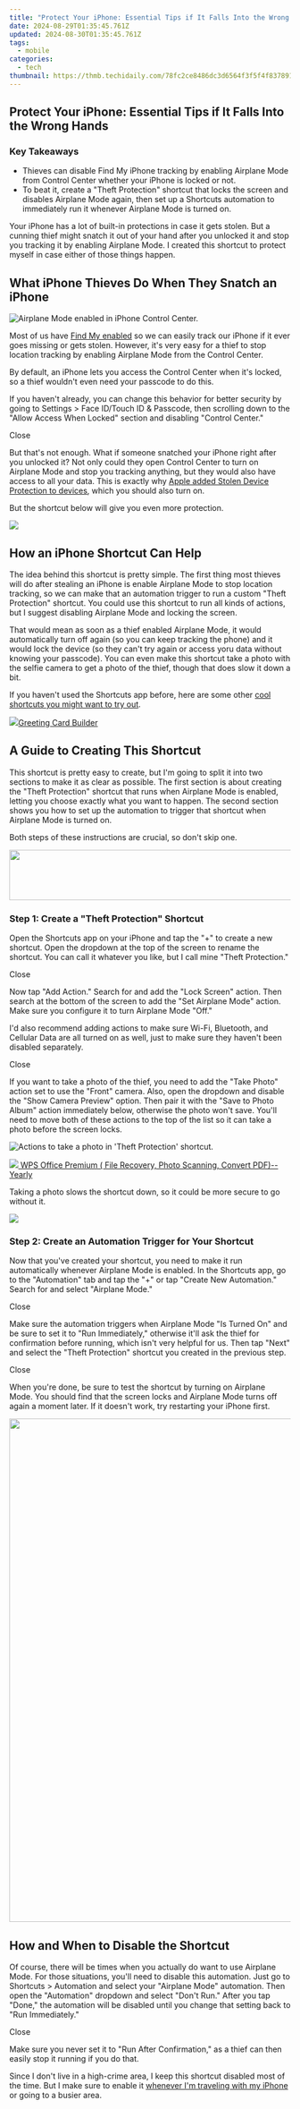 ```yaml
---
title: "Protect Your iPhone: Essential Tips if It Falls Into the Wrong Hands"
date: 2024-08-29T01:35:45.761Z
updated: 2024-08-30T01:35:45.761Z
tags:
  - mobile
categories:
  - tech
thumbnail: https://thmb.techidaily.com/78fc2ce8486dc3d6564f3f5f4f837891a8fa189d01a8b699d519ecb10291bd82.jpg
---
```


## Protect Your iPhone: Essential Tips if It Falls Into the Wrong Hands

### Key Takeaways

* Thieves can disable Find My iPhone tracking by enabling Airplane Mode from Control Center whether your iPhone is locked or not.
* To beat it, create a "Theft Protection" shortcut that locks the screen and disables Airplane Mode again, then set up a Shortcuts automation to immediately run it whenever Airplane Mode is turned on.

 Your iPhone has a lot of built-in protections in case it gets stolen. But a cunning thief might snatch it out of your hand after you unlocked it and stop you tracking it by enabling Airplane Mode. I created this shortcut to protect myself in case either of those things happen.

##  What iPhone Thieves Do When They Snatch an iPhone

![Airplane Mode enabled in iPhone Control Center.](https://static1.howtogeekimages.com/wordpress/wp-content/uploads/2024/06/airplane-mode-enabled-in-iphone-control-center.png) 

 Most of us have [Find My enabled](https://win-able.techidaily.com/overcoming-valheim-stability-issues-a-guide-to-stop-pc-freezing-and-crashing/) so we can easily track our iPhone if it ever goes missing or gets stolen. However, it's very easy for a thief to stop location tracking by enabling Airplane Mode from the Control Center.

 By default, an iPhone lets you access the Control Center when it's locked, so a thief wouldn't even need your passcode to do this.

 If you haven't already, you can change this behavior for better security by going to Settings > Face ID/Touch ID & Passcode, then scrolling down to the "Allow Access When Locked" section and disabling "Control Center."

Close 

 But that's not enough. What if someone snatched your iPhone right after you unlocked it? Not only could they open Control Center to turn on Airplane Mode and stop you tracking anything, but they would also have access to all your data. This is exactly why [Apple added Stolen Device Protection to devices](https://tech-recovery.techidaily.com/step-by-step-fixes-for-missing-xlivedll-errors-in-windows-operating-systems/), which you should also turn on.

 But the shortcut below will give you even more protection.

<!-- affiliate ads begin -->
<a href="https://shop.incomedia.eu/order/checkout.php?PRODS=12730965&QTY=1&AFFILIATE=108875&CART=1"><img src="https://incomedia.eu/files/images/affiliates/w5/03_WBSX5_728x90_red_CTA.jpg" border="0"></a>
<!-- affiliate ads end -->
##  How an iPhone Shortcut Can Help

 The idea behind this shortcut is pretty simple. The first thing most thieves will do after stealing an iPhone is enable Airplane Mode to stop location tracking, so we can make that an automation trigger to run a custom "Theft Protection" shortcut. You could use this shortcut to run all kinds of actions, but I suggest disabling Airplane Mode and locking the screen.

 That would mean as soon as a thief enabled Airplane Mode, it would automatically turn off again (so you can keep tracking the phone) and it would lock the device (so they can't try again or access yoru data without knowing your passcode). You can even make this shortcut take a photo with the selfie camera to get a photo of the thief, though that does slow it down a bit.

 If you haven't used the Shortcuts app before, here are some other [cool shortcuts you might want to try out](https://android-location.techidaily.com/for-people-wanting-to-mock-gps-on-xiaomi-redmi-note-12-5g-devices-drfone-by-drfone-virtual/).

<!-- affiliate ads begin -->
<a href="https://secure.2checkout.com/order/checkout.php?PRODS=2067133&QTY=1&AFFILIATE=108875&CART=1"><img src="https://www.pearlmountainsoft.com/n_img/product/gcb/banScrn.jpg" border="0">Greeting Card Builder</a>
<!-- affiliate ads end -->
##  A Guide to Creating This Shortcut

 This shortcut is pretty easy to create, but I'm going to split it into two sections to make it as clear as possible. The first section is about creating the "Theft Protection" shortcut that runs when Airplane Mode is enabled, letting you choose exactly what you want to happen. The second section shows you how to set up the automation to trigger that shortcut when Airplane Mode is turned on.

 Both steps of these instructions are crucial, so don't skip one.

<!-- affiliate ads begin -->
<a href="https://arkmc.pxf.io/c/5597632/427477/5172" target="_top" id="427477"><img src="//a.impactradius-go.com/display-ad/5172-427477" border="0" alt="" width="728" height="90"/></a><img height="0" width="0" src="https://arkmc.pxf.io/i/5597632/427477/5172" style="position:absolute;visibility:hidden;" border="0" />
<!-- affiliate ads end -->
###  Step 1: Create a "Theft Protection" Shortcut

 Open the Shortcuts app on your iPhone and tap the "+" to create a new shortcut. Open the dropdown at the top of the screen to rename the shortcut. You can call it whatever you like, but I call mine "Theft Protection."

Close 

 Now tap "Add Action." Search for and add the "Lock Screen" action. Then search at the bottom of the screen to add the "Set Airplane Mode" action. Make sure you configure it to turn Airplane Mode "Off."

 I'd also recommend adding actions to make sure Wi-Fi, Bluetooth, and Cellular Data are all turned on as well, just to make sure they haven't been disabled separately.

Close 

 If you want to take a photo of the thief, you need to add the "Take Photo" action set to use the "Front" camera. Also, open the dropdown and disable the "Show Camera Preview" option. Then pair it with the "Save to Photo Album" action immediately below, otherwise the photo won't save. You'll need to move both of these actions to the top of the list so it can take a photo before the screen locks.

![Actions to take a photo in 'Theft Protection' shortcut.](https://static1.howtogeekimages.com/wordpress/wp-content/uploads/2024/06/actions-to-take-a-photo-in-theft-protection-shortcut.png) 

<!-- affiliate ads begin -->
<a href="https://secure.2checkout.com/order/checkout.php?PRODS=38729081&QTY=1&AFFILIATE=108875&CART=1"><img src="https://website-prod.cache.wpscdn.com/img/wps-office-pdf-editor-1x.890dbda.png" border="0">
WPS Office Premium ( File Recovery, Photo Scanning, Convert PDF)--Yearly</a>
<!-- affiliate ads end -->
 Taking a photo slows the shortcut down, so it could be more secure to go without it.

<!-- affiliate ads begin -->
<a href="https://store.iobit.com/order/checkout.php?PRODS=4596923&QTY=1&AFFILIATE=108875&CART=1"><img src="https://secure.avangate.com/images/merchant/184260348236f9554fe9375772ff966e/ascscan_468X60.png" border="0"></a>
<!-- affiliate ads end -->
###  Step 2: Create an Automation Trigger for Your Shortcut

 Now that you've created your shortcut, you need to make it run automatically whenever Airplane Mode is enabled. In the Shortcuts app, go to the "Automation" tab and tap the "+" or tap "Create New Automation." Search for and select "Airplane Mode."

Close 

 Make sure the automation triggers when Airplane Mode "Is Turned On" and be sure to set it to "Run Immediately," otherwise it'll ask the thief for confirmation before running, which isn't very helpful for us. Then tap "Next" and select the "Theft Protection" shortcut you created in the previous step.

Close 

 When you're done, be sure to test the shortcut by turning on Airplane Mode. You should find that the screen locks and Airplane Mode turns off again a moment later. If it doesn't work, try restarting your iPhone first.

<!-- affiliate ads begin -->
<a href="https://ursime.pxf.io/c/5597632/2048963/16384" target="_top" id="2048963"><img src="//a.impactradius-go.com/display-ad/16384-2048963" border="0" alt="" width="1200" height="900"/></a><img height="0" width="0" src="https://imp.pxf.io/i/5597632/2048963/16384" style="position:absolute;visibility:hidden;" border="0" />
<!-- affiliate ads end -->
##  How and When to Disable the Shortcut

 Of course, there will be times when you actually do want to use Airplane Mode. For those situations, you'll need to disable this automation. Just go to Shortcuts > Automation and select your "Airplane Mode" automation. Then open the "Automation" dropdown and select "Don't Run." After you tap "Done," the automation will be disabled until you change that setting back to "Run Immediately."

Close 

 Make sure you never set it to "Run After Confirmation," as a thief can then easily stop it running if you do that.

 Since I don't live in a high-crime area, I keep this shortcut disabled most of the time. But I make sure to enable it [whenever I'm traveling with my iPhone](https://video-capture.techidaily.com/new-2024-approved-dodgingdullnessaftermycam/) or going to a busier area.

<ins class="adsbygoogle"
     style="display:block"
     data-ad-format="autorelaxed"
     data-ad-client="ca-pub-7571918770474297"
     data-ad-slot="1223367746"></ins>



<ins class="adsbygoogle"
     style="display:block"
     data-ad-client="ca-pub-7571918770474297"
     data-ad-slot="8358498916"
     data-ad-format="auto"
     data-full-width-responsive="true"></ins>


